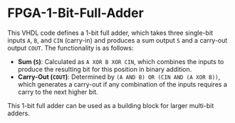 # FPGA-1-Bit-Full-Adder

This VHDL code defines a 1-bit full adder, which takes three single-bit inputs `A`, `B`, and `CIN` (carry-in) and produces a sum output `S` and a carry-out output `COUT`. The functionality is as follows:

- **Sum (`S`)**: Calculated as `A XOR B XOR CIN`, which combines the inputs to produce the resulting bit for this position in binary addition.
- **Carry-Out (`COUT`)**: Determined by `(A AND B) OR (CIN AND (A XOR B))`, which generates a carry-out if any combination of the inputs requires a carry to the next higher bit.

This 1-bit full adder can be used as a building block for larger multi-bit adders.

